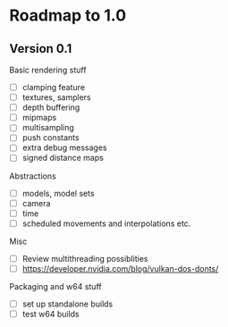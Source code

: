 # Roadmap to 1.0

## Version 0.1

Basic rendering stuff

 - [ ] clamping feature
 - [ ] textures, samplers
 - [ ] depth buffering
 - [ ] mipmaps
 - [ ] multisampling
 - [ ] push constants
 - [ ] extra debug messages
 - [ ] signed distance maps

Abstractions

 - [ ] models, model sets
 - [ ] camera
 - [ ] time
 - [ ] scheduled movements and interpolations etc.

Misc

 - [ ] Review multithreading possiblities
 - [ ] https://developer.nvidia.com/blog/vulkan-dos-donts/

Packaging and w64 stuff

 - [ ] set up standalone builds
 - [ ] test w64 builds
